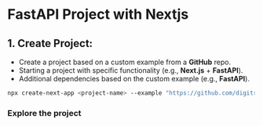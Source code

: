 # FastAPI Project with Nextjs

## 1. Create Project:

- Create a project based on a custom example from a **GitHub** repo.
- Starting a project with specific functionality (e.g., **Next.js** + **FastAPI**).
- Additional dependencies based on the custom example (e.g., **FastAPI**).

```bash
npx create-next-app <project-name> --example "https://github.com/digitros/nextjs-fastapi"
```

### Explore the project
